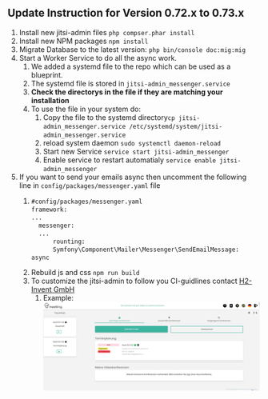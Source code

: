 ## Update Instruction for Version 0.72.x to 0.73.x

1. Install new jitsi-admin files `php compser.phar install`
2. Install new NPM packages `npm install`
3. Migrate Database to the latest version: `php bin/console doc:mig:mig`
4. Start a Worker Service to do all the async work.
   1. We added a systemd file to the repo which can be used as a blueprint.
   2. The systemd file is stored in `jitsi-admin_messenger.service`
   3. __Check the directorys in the file if they are matching your installation__
   4. To use the file in your system do:
      1. Copy the file to the systemd directory`cp jitsi-admin_messenger.service /etc/systemd/system/jitsi-admin_messenger.service`
      2. reload system daemon `sudo systemctl daemon-reload`
      3. Start new Service `service start jitsi-admin_messenger`
      4. Enable service to restart automatialy `service enable jitsi-admin_messenger`
5. If you want to send your emails async then uncomment the following line in `config/packages/messenger.yaml` file
   1. ```
      #config/packages/messenger.yaml
      framework:
      ...
        messenger:
        ...
            rounting:
            Symfony\Component\Mailer\Messenger\SendEmailMessage:  async
      ```
   2. Rebuild js and css `npm run build`
   3. To customize the jitsi-admin to follow you CI-guidlines contact [H2-Invent GmbH](mailto:info@h2-invent.com)
      1. Example:![](docs/images/screenshot_CI.png)